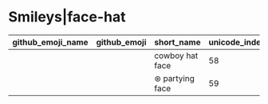 # Smileys|face-hat

|github_emoji_name|github_emoji|short_name|unicode_index|
|---|---|---|---|
|||cowboy hat face|58|
|||⊛ partying face|59|
